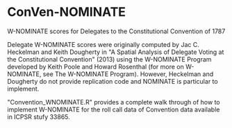 # ConVen-NOMINATE
W-NOMINATE scores for Delegates to the Constitutional Convention of 1787

Delegate W-NOMINATE scores were originally computed  by Jac C. Heckelman and Keith Dougherty in "A Spatial Analysis of Delegate Voting at the Constitutional Convention" (2013) using the W-NOMINATE Program developed by Keith Poole and Howard Rosenthal (for more on W-NOMINATE, see The W-NOMINATE Program).   However, Heckelman and Dougherty do not provide replication code and NOMINATE is particular to implement.

"Convention_WNOMINATE.R" provides a complete walk through of how to implement W-NOMINATE for the roll call data of Convention data available in ICPSR stufy 33865.
